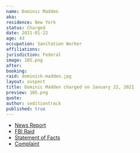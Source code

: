 ```yaml
---
name: Dominic Madden
aka:
residence: New York
status: Charged
date: 2021-01-22
age: 43
occupation: Sanitation Worker
affiliations:
jurisdiction: Federal
image: 105.png
after:
booking:
raid: dominick-madden.jpg
layout: suspect
title: Dominic Madden charged on January 22, 2021
preview: 105.png
quote:
author: seditiontrack
published: true
---
```


- [News Report](https://brooklyneagle.com/articles/2021/01/22/brooklyn-sanitation-worker-arrested-after-feds-idd-him-as-part-of-capitol-mob/)
- [FBI Raid](https://abc7ny.com/local-dc-riot-arrests-nyc-sanitation-worker-arrested/9900913/)
- [Statement of Facts](https://www.justice.gov/opa/page/file/1358876/download)
- [Complaint](https://www.justice.gov/opa/page/file/1359536/download)